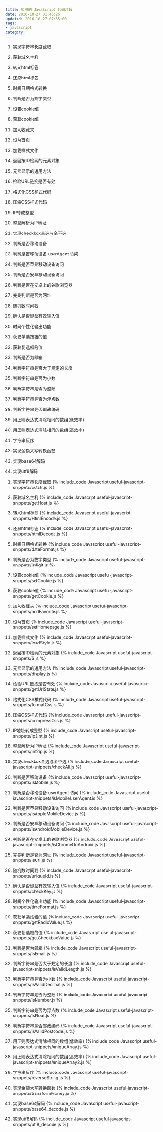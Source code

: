 ```yaml
---
title: 实用的 JavaScript 代码片段
date: 2016-10-27 01:45:26
updated: 2016-10-27 07:55:00
tags:
- javascript
category:
---
```


1. 实现字符串长度截取

2. 获取域名主机

    <!--3. 清除空格
    4. 替换全部-->

5. 转义html标签

6. 还原html标签

7. 时间日期格式转换

8. 判断是否为数字类型

9. 设置cookie值

10. 获取cookie值
<!--more-->
11. 加入收藏夹

12. 设为首页

    <!--13. 判断IE6-->

14. 加载样式文件

    <!--15. 返回脚本内容
    16. 清除脚本内容
    17. 动态加载脚本文件-->

18. 返回按ID检索的元素对象

    <!--19. 返回浏览器版本内容-->

20. 元素显示的通用方法

    <!--21. 中有insertBefore方法,可惜却没有insertAfter方法?用如下函数实现
    22. 中兼容浏览器绑定元素事件
    23. 光标停在文字的后面，文本框获得焦点时调用-->

24. 检验URL链接是否有效

25. 格式化CSS样式代码

26. 压缩CSS样式代码

    <!--27. 获取当前路径-->

28. IP转成整型

29. 整型解析为IP地址

30. 实现checkbox全选与全不选

31. 判断是否移动设备

32. 判断是否移动设备 userAgent 访问

33. 判断是否苹果移动设备访问

34. 判断是否安卓移动设备访问

    <!--35. 判断是否Touch屏幕-->

36. 判断是否在安卓上的谷歌浏览器

    <!--37. 判断是否打开视窗
    38. 获取移动设备初始化大小
    39. 获取移动设备最大化大小
    40. 获取移动设备屏幕宽度-->

41. 完美判断是否为网址

    <!--42. 根据样式名称检索元素对象
    43. 判断是否以某个字符串开头
    44. 判断是否以某个字符串结束
    45. 返回IE浏览器的版本号
    46. 获取页面高度
    47. 获取页面scrollLeft
    48. 获取页面可视宽度
    49. 获取页面宽度
    50. 获取页面scrollTop
    51. 获取页面可视高度
    52. 跨浏览器添加事件
    53. 跨浏览器删除事件
    54. 去掉url前缀-->

55. 随机数时间戳

    <!--56. 全角半角转换,iCase: 0全到半，1半到全，其他不转化-->

57. 确认是否键盘有效输入值

    <!--58. 获取网页被卷去的位置
    59. 另一种正则日期格式化函数+调用方法-->

60. 时间个性化输出功能

    <!--61. 解决offsetX兼容性问题
    62. 常用的正则表达式
    63. 实现返回顶部的通用方法
    64. 获得URL中GET参数值
    65. 实现全选通用方法
    66. 实现全部取消选择通用方法
    67. 实现打开一个窗体通用方法
    68. 判断是否为客户端设备-->

69. 获取单选按钮的值

70. 获取复选框的值

71. 判断是否为邮箱
    <!--72. 判断是否有列表中的危险字符-->

73. 判断字符串是否大于规定的长度

    <!--74. 判断字符串是为网址不区分大小写-->

75. 判断字符串是否为小数

76. 判断字符串是否为整数

77. 判断字符串是否为浮点数

    <!--78. 判断字符是否为A-Za-z英文字母-->

79. 判断字符串是否邮政编码

    <!--80. 判断字符是否空NULL
    81. 用正则表达式提取页面代码中所有网址-->

82. 用正则表达式清除相同的数组(低效率)

83. 用正则表达式清除相同的数组(高效率)

    <!--84. 用正则表达式按字母排序，对每行进行数组排序-->

85. 字符串反序

    <!--86. 用正则表达式清除html代码中的脚本
    87. 动态执行JavaScript脚本
    88. 动态执行VBScript脚本-->

89. 实现金额大写转换函数

    <!--90. 常用的正则表达式大收集
    91. 实现窗体改变事件resize的操作（兼容所以的浏览器）
    92. 用正则清除空格分左右
    93. 判断变量是否空值-->
94. 实现base64解码

95. 实现utf8解码

<!--96. 获取窗体可见范围的宽与高
97. 判断IE版本号（既简洁、又向后兼容！）
98. 获取浏览器版本号
99. 半角转换为全角函数
100. 全角转换为半角函数-->


1. 实现字符串长度截取
{% include_code Javascript useful-javascript-snippets/cutstr.js %}

2. 获取域名主机
{% include_code Javascript useful-javascript-snippets/getHost.js %}

    <!--3. 清除空格
    4. 替换全部-->

5. 转义html标签
{% include_code Javascript useful-javascript-snippets/HtmlEncode.js %}

6. 还原html标签
{% include_code Javascript useful-javascript-snippets/htmlDecode.js %}

7. 时间日期格式转换
{% include_code Javascript useful-javascript-snippets/dateFormat.js %}

8. 判断是否为数字类型
{% include_code Javascript useful-javascript-snippets/isdigit.js %}

9. 设置cookie值
{% include_code Javascript useful-javascript-snippets/setCookie.js %}

10. 获取cookie值
{% include_code Javascript useful-javascript-snippets/getCookie.js %}

11. 加入收藏夹
{% include_code Javascript useful-javascript-snippets/addFavorite.js %}

12. 设为首页
{% include_code Javascript useful-javascript-snippets/setHomepage.js %}

    <!--13. 判断IE6-->

14. 加载样式文件
{% include_code Javascript useful-javascript-snippets/loadStyle.js %}

    <!--15. 返回脚本内容
    16. 清除脚本内容
    17. 动态加载脚本文件-->

18. 返回按ID检索的元素对象
{% include_code Javascript useful-javascript-snippets/$.js %}

    <!--19. 返回浏览器版本内容-->

20. 元素显示的通用方法
{% include_code Javascript useful-javascript-snippets/display.js %}

    <!--21. 中有insertBefore方法,可惜却没有insertAfter方法?用如下函数实现
    22. 中兼容浏览器绑定元素事件
    23. 光标停在文字的后面，文本框获得焦点时调用-->

24. 检验URL链接是否有效
{% include_code Javascript useful-javascript-snippets/getUrlState.js %}

25. 格式化CSS样式代码
{% include_code Javascript useful-javascript-snippets/formatCss.js %}

26. 压缩CSS样式代码
{% include_code Javascript useful-javascript-snippets/compressCss.js %}

    <!--27. 获取当前路径-->

28. IP地址转成整型
{% include_code Javascript useful-javascript-snippets/ip2int.js %}

29. 整型解析为IP地址
{% include_code Javascript useful-javascript-snippets/int2ip.js %}

30. 实现checkbox全选与全不选
{% include_code Javascript useful-javascript-snippets/checkAll.js %}

31. 判断是否移动设备
{% include_code Javascript useful-javascript-snippets/isMobile.js %}

32. 判断是否移动设备 userAgent 访问
{% include_code Javascript useful-javascript-snippets/isMobileUserAgent.js %}

33. 判断是否苹果移动设备访问
{% include_code Javascript useful-javascript-snippets/isAppleMobileDevice.js %}

34. 判断是否安卓移动设备访问
{% include_code Javascript useful-javascript-snippets/isAndroidMobileDevice.js %}

    <!--35. 判断是否Touch屏幕-->

36. 判断是否在安卓上的谷歌浏览器
{% include_code Javascript useful-javascript-snippets/isChromeOnAndroid.js %}

    <!--37. 判断是否打开视窗
    38. 获取移动设备初始化大小
    39. 获取移动设备最大化大小
    40. 获取移动设备屏幕宽度-->

41. 完美判断是否为网址
{% include_code Javascript useful-javascript-snippets/isUrl.js %}

    <!--42. 根据样式名称检索元素对象
    43. 判断是否以某个字符串开头
    44. 判断是否以某个字符串结束
    45. 返回IE浏览器的版本号
    46. 获取页面高度
    47. 获取页面scrollLeft
    48. 获取页面可视宽度
    49. 获取页面宽度
    50. 获取页面scrollTop
    51. 获取页面可视高度
    52. 跨浏览器添加事件
    53. 跨浏览器删除事件
    54. 去掉url前缀-->

55. 随机数时间戳
{% include_code Javascript useful-javascript-snippets/uniqueId.js %}

    <!--56. 全角半角转换,iCase: 0全到半，1半到全，其他不转化-->

57. 确认是否键盘有效输入值
{% include_code Javascript useful-javascript-snippets/checkKey.js %}

    <!--58. 获取网页被卷去的位置
    59. 另一种正则日期格式化函数+调用方法-->

60. 时间个性化输出功能
{% include_code Javascript useful-javascript-snippets/timeFormat.js %}

    <!--61. 解决offsetX兼容性问题
    62. 常用的正则表达式
    63. 实现返回顶部的通用方法
    64. 获得URL中GET参数值
    65. 实现全选通用方法
    66. 实现全部取消选择通用方法
    67. 实现打开一个窗体通用方法
    68. 判断是否为客户端设备-->

69. 获取单选按钮的值
{% include_code Javascript useful-javascript-snippets/getRadioValue.js %}

70. 获取复选框的值
{% include_code Javascript useful-javascript-snippets/getCheckboxValue.js %}

71. 判断是否为邮箱
{% include_code Javascript useful-javascript-snippets/isEmail.js %}

    <!--72. 判断是否有列表中的危险字符-->

73. 判断字符串是否大于规定的长度
{% include_code Javascript useful-javascript-snippets/isValidLength.js %}

    <!--74. 判断字符串是为网址不区分大小写-->

75. 判断字符串是否为小数
{% include_code Javascript useful-javascript-snippets/isValidDecimal.js %}

76. 判断字符串是否为整数
{% include_code Javascript useful-javascript-snippets/isNumber.js %}

77. 判断字符串是否为浮点数
{% include_code Javascript useful-javascript-snippets/isFloat.js %}

    <!--78. 判断字符是否为A-Za-z英文字母-->

79. 判断字符串是否邮政编码
{% include_code Javascript useful-javascript-snippets/isValidPostcode.js %}

    <!--80. 判断字符是否空NULL
    81. 用正则表达式提取页面代码中所有网址-->

82. 用正则表达式清除相同的数组(低效率)
{% include_code Javascript useful-javascript-snippets/uniqueArray.js %}

83. 用正则表达式清除相同的数组(高效率)
{% include_code Javascript useful-javascript-snippets/uniqueArray2.js %}

    <!--84. 用正则表达式按字母排序，对每行进行数组排序-->

85. 字符串反序
{% include_code Javascript useful-javascript-snippets/reverseString.js %}

    <!--86. 用正则表达式清除html代码中的脚本
    87. 动态执行JavaScript脚本
    88. 动态执行VBScript脚本-->

89. 实现金额大写转换函数
{% include_code Javascript useful-javascript-snippets/transformMoney.js %}

    <!--90. 常用的正则表达式大收集
    91. 实现窗体改变事件resize的操作（兼容所以的浏览器）
    92. 用正则清除空格分左右
    93. 判断变量是否空值-->
94. 实现base64解码
{% include_code Javascript useful-javascript-snippets/base64_decode.js %}

95. 实现utf8解码
{% include_code Javascript useful-javascript-snippets/utf8_decode.js %}

<!--96. 获取窗体可见范围的宽与高
97. 判断IE版本号（既简洁、又向后兼容！）
98. 获取浏览器版本号
99. 半角转换为全角函数
100. 全角转换为半角函数-->



